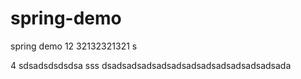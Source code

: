 # spring-demo

spring demo 
12
32132321321 s

4
sdsadsdsdsdsa
sss
dsadsadsadsadsadsadsadsadsadsadsadsada
